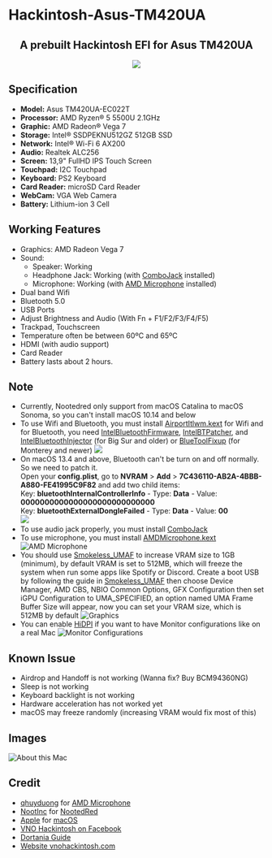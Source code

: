 # Hackintosh-Asus-TM420UA
<h2 align="center">A prebuilt Hackintosh EFI for Asus TM420UA</h2>
<p align="center">
  <img src="vivobook.png">
</p>

## Specification
-  **Model:** Asus TM420UA-EC022T
-  **Processor:** AMD Ryzen® 5 5500U 2.1GHz
-  **Graphic:** AMD Radeon® Vega 7
-  **Storage:** Intel® SSDPEKNU512GZ 512GB SSD
-  **Network:** Intel® Wi-Fi 6 AX200
-  **Audio:** Realtek ALC256
-  **Screen:** 13,9" FullHD IPS Touch Screen
-  **Touchpad:** I2C Touchpad
-  **Keyboard:** PS2 Keyboard
-  **Card Reader:** microSD Card Reader
-  **WebCam:** VGA Web Camera
-  **Battery:** Lithium-ion 3 Cell
  
## Working Features
-  Graphics: AMD Radeon Vega 7
-  Sound:
   + Speaker: Working
   + Headphone Jack: Working (with [ComboJack](https://github.com/hackintosh-stuff/ComboJack) installed)
   + Microphone: Working (with [AMD Microphone](https://github.com/qhuyduong/AMDMicrophone) installed)
-  Dual band Wifi
-  Bluetooth 5.0
-  USB Ports
-  Adjust Brightness and Audio (With Fn + F1/F2/F3/F4/F5)
-  Trackpad, Touchscreen
-  Temperature often be between 60ºC and 65ºC
-  HDMI (with audio support)
-  Card Reader
-  Battery lasts about 2 hours.

## Note
- Currently, Nootedred only support from macOS Catalina to macOS Sonoma, so you can't install macOS 10.14 and below
- To use Wifi and Bluetooth, you must install [AirportItlwm.kext](https://github.com/OpenIntelWireless/itlwm) for Wifi and for Bluetooth, you need [IntelBluetoothFirmware](https://github.com/OpenIntelWireless/IntelBluetoothFirmware), [IntelBTPatcher](https://github.com/OpenIntelWireless/IntelBluetoothFirmware), and [IntelBluetoothInjector](https://github.com/OpenIntelWireless/IntelBluetoothFirmware) (for Big Sur and older) or [BlueToolFixup](https://github.com/acidanthera/BrcmPatchRAM) (for Monterey and newer)
  <img src="wifi-bluetoth-kext.png">
- On macOS 13.4 and above, Bluetooth can't be turn on and off normally. So we need to patch it. <br>
  Open your **config.plist**, go to **NVRAM** > **Add** > **7C436110-AB2A-4BBB-A880-FE41995C9F82** and add two child items: <br>
  Key: **bluetoothInternalControllerInfo** - Type: **Data** - Value: **0000000000000000000000000000** <br>
  Key: **bluetoothExternalDongleFailed** - Type: **Data** - Value: **00** <br>
  <img src="bluetooth-13.5.png">
- To use audio jack properly, you must install [ComboJack](https://github.com/hackintosh-stuff/ComboJack)
- To use microphone, you must install [AMDMỉcrophone.kext](https://github.com/qhuyduong/AMDMicrophone)
  <img src="microphone.png" alt="AMD Microphone" title="AMD Microphone">
- You should use [Smokeless_UMAF](https://github.com/DavidS95/Smokeless_UMAF) to increase VRAM size to 1GB (minimum), by default VRAM is set to 512MB, which will freeze the system when run some apps like Spotify or Discord. Create a boot USB by following the guide in [Smokeless_UMAF](https://github.com/DavidS95/Smokeless_UMAF) then choose Device Manager, AMD CBS, NBIO Common Options, GFX Configuration then set iGPU Configuration to UMA_SPECIFIED, an option named UMA Frame Buffer Size will appear, now you can set your VRAM size, which is 512MB by default
  <img src="graphics.png" alt="Graphics" title="Graphics">   
- You can enable [HiDPI](https://github.com/xzhih/one-key-hidpi) if you want to have Monitor configurations like on a real Mac
  <img src="monitor.png" alt="Monitor Configurations" title="Monitor Configurations">

## Known Issue
-  Airdrop and Handoff is not working (Wanna fix? Buy BCM94360NG)
-  Sleep is not working
-  Keyboard backlight is not working
-  Hardware acceleration has not worked yet
-  macOS may freeze randomly (increasing VRAM would fix most of this)

## Images
<img src="Screenshot.png" alt="About this Mac" title="About this Mac">

## Credit
-  [qhuyduong](https://github.com/qhuyduong) for [AMD Microphone](https://github.com/qhuyduong/AMDMicrophone)
-  [NootInc](https://github.com/NootInc) for [NootedRed](https://github.com/NootInc/NootedRed)
-  [Apple](https://www.apple.com) for [macOS](https://www.apple.com/macos)
-  [VNO Hackintosh on Facebook](https://www.facebook.com/groups/vnohackintosh/?epa=SEARCH_BOX)
-  [Dortania Guide](https://dortania.github.io/OpenCore-Install-Guide/)
-  [Website vnohackintosh.com](https://vnohackintosh.com)
  
